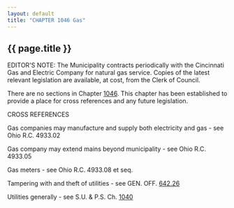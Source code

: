 ```yaml
---
layout: default
title: "CHAPTER 1046 Gas"
---
```


{{ page.title }}
----------------

EDITOR'S NOTE: The Municipality contracts periodically with the Cincinnati Gas and Electric Company for natural gas service. Copies of the latest relevant legislation are available, at cost, from the Clerk of Council. 

There are no sections in Chapter [1046](455ddaf6.html). This chapter has been established to provide a place for cross references and any future legislation. 

CROSS REFERENCES

Gas companies may manufacture and supply both electricity and gas - see Ohio R.C. 4933.02 

Gas company may extend mains beyond municipality - see Ohio R.C. 4933.05 

Gas meters - see Ohio R.C. 4933.08 et seq. 

Tampering with and theft of utilities - see GEN. OFF. [642.26 ](338b6b37.html)

Utilities generally - see S.U. &#38; P.S. Ch. [1040](42a0f2cb.html)